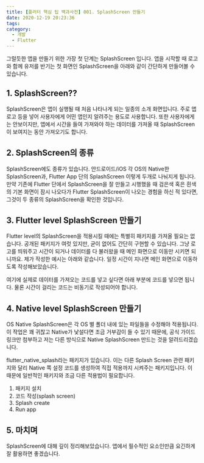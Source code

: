 ```yaml
---
title: [플러터 핵심 팁 백과사전] 001. SplashScreen 만들기
date: 2020-12-19 20:23:36
tags:
category:
  - 개발
  - Flutter
---
```


그럴듯한 앱을 만들기 위한 가장 첫 단계는 SplashScreen 입니다. 앱을 시작할 때 로고와 함께 유저를 반기는 첫 화면인 SplashScreen을 아래와 같이 간단하게 만들어볼 수 있습니다.

## 1. SplashScreen??
SplashScreen은 앱이 실행될 때 처음 나타나게 되는 일종의 소개 화면입니다. 주로 앱 로고 등을 넣어 사용자에게 어떤 앱인지 알려주는 용도로 사용합니다. 또한 사용자에게는 안보이지만, 앱에서 시간을 들여 가져와야 하는 데이터를 가져올 때 SplashScreen이 보여지는 동안 가져오기도 합니다. 

## 2. SplashScreen의 종류
SplashScreen에도 종류가 있습니다. 안드로이드/iOS 각 OS의 Native한 SplashScreen과, Flutter App 단의 SplashScreen 이렇게 두개로 나눠지게 됩니다. 만약 기존에 Flutter 단에서 SplashScreen을 잘 만들고 시행했을 때 검은색 혹은 흰색의 기본 화면이 잠시 나오다가 Flutter SplashScreen이 나오는 경험을 하신 적 있다면, 그것이 두 종류의 SplashScreen을 확인한 것입니다. 

## 3. Flutter level SplashScreen 만들기
Flutter level의 SplashScreen을 적용시킬 때에는 특별히 패키지를 가져올 필요는 없습니다. 공개된 패키지가 여럿 있지만, 굳이 없어도 간단히 구현할 수 있습니다. 그냥 로고를 띄워주고 시간이 되거나 데이터를 다 불러왔을 때 메인 화면으로 이동만 시키면 되니까요. 제가 작성한 예시는 아래와 같습니다. 일정 시간이 지나면 메인 화면으로 이동하도록 작성해보았습니다. 

여기에 실제로 데이터를 가져오는 코드를 넣고 싶다면 아래 부분에 코드를 넣으면 됩니다. 물론 시간이 걸리는 코드는 비동기로 작성되어야 합니다.

## 4. Native level SplashScreen 만들기
OS Native SplashScreen은 각 OS 별 폴더 내에 있는 파일들을 수정해야 적용됩니다. 이 작업은 꽤 귀찮고 Native가 낯설다면 조금 거부감이 들 수 있기 때문에, 공식 가이드 링크만 첨부하고 저는 다른 방식으로 Native SplashScreen 만드는 것을 알려드리겠습니다. 

flutter_native_splash라는 패키지가 있습니다. 이는 다른 Splash Screen 관련 패키지와 달리 Native 쪽 설정 코드를 생성하여 직접 적용까지 시켜주는 패키지입니다. 이 때문에 일반적인 패키지와 조금 다른 적용법이 필요합니다. 

1. 패키지 설치
2. 코드 작성(splash screen)
3. Splash create
4. Run app

## 5. 마치며
SplashScreen에 대해 깊이 정리해보았습니다. 앱에서 필수적인 요소인만큼 요긴하게 잘 활용하면 좋겠습니다.